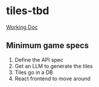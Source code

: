 # tiles-tbd

[Working Doc](https://docs.google.com/document/d/1vd7JuNm-XgJpY3HLlZW2nBr5upkn884LQKOh2rwEqrw/edit?usp=sharing)

## Minimum game specs

1. Define the API spec
2. Get an LLM to generate the tiles
3. Tiles go in a DB
4. React frontend to move around
